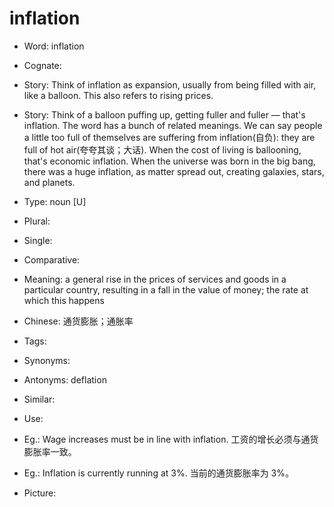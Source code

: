 # inflation

- Word: inflation
- Cognate: 
- Story: Think of inflation as expansion, usually from being filled with air, like a balloon. This also refers to rising prices.
- Story: Think of a balloon puffing up, getting fuller and fuller — that's inflation. The word has a bunch of related meanings. We can say people a little too full of themselves are suffering from inflation(自负): they are full of hot air(夸夸其谈；大话). When the cost of living is ballooning, that's economic inflation. When the universe was born in the big bang, there was a huge inflation, as matter spread out, creating galaxies, stars, and planets.

- Type: noun [U]
- Plural: 
- Single: 
- Comparative: 
- Meaning: a general rise in the prices of services and goods in a particular country, resulting in a fall in the value of money; the rate at which this happens
- Chinese: 通货膨胀；通胀率
- Tags: 
- Synonyms: 
- Antonyms: deflation
- Similar: 
- Use: 
- Eg.: Wage increases must be in line with inflation. 工资的增长必须与通货膨胀率一致。
- Eg.: Inflation is currently running at 3%. 当前的通货膨胀率为 3%。
- Picture:

